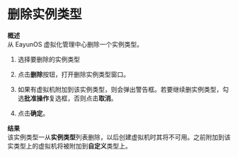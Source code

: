 # 删除实例类型
**概述**</br>
从 EayunOS 虚拟化管理中心删除一个实例类型。
1. 选择要删除的实例类型

2. 点击**删除**按钮，打开删除实例类型窗口。

3. 如果有虚拟机附加到该实例类型，则会弹出警告框。若要继续删实例类型，勾选**批准操作**复选框，否则点击**取消**。

4. 点击**确定**。

**结果**</br>
该实例类型一从**实例类型**列表删除，以后创建虚拟机时其将不可用。之前附加到该实类型上的虚拟机将被附加到**自定义**类型上。
